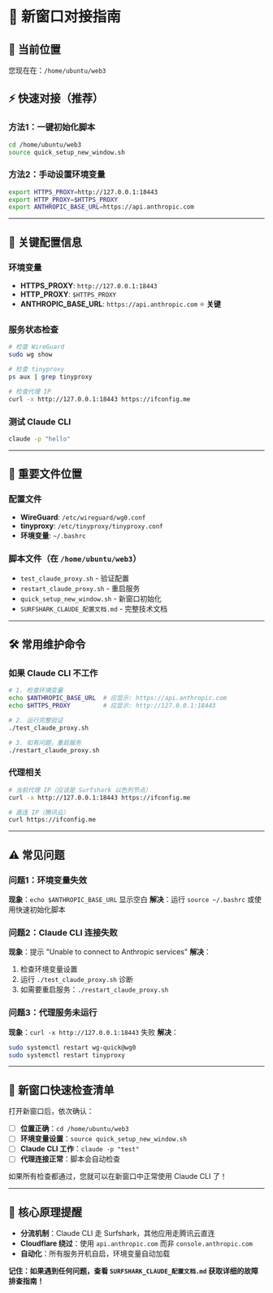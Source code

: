 # 🚀 新窗口对接指南

## 📍 当前位置
您现在在：`/home/ubuntu/web3`

## ⚡ 快速对接（推荐）

### 方法1：一键初始化脚本
```bash
cd /home/ubuntu/web3
source quick_setup_new_window.sh
```

### 方法2：手动设置环境变量
```bash
export HTTPS_PROXY=http://127.0.0.1:18443
export HTTP_PROXY=$HTTPS_PROXY
export ANTHROPIC_BASE_URL=https://api.anthropic.com
```

---

## 🔧 **关键配置信息**

### 环境变量
- **HTTPS_PROXY**: `http://127.0.0.1:18443`
- **HTTP_PROXY**: `$HTTPS_PROXY`
- **ANTHROPIC_BASE_URL**: `https://api.anthropic.com` ⭐ **关键**

### 服务状态检查
```bash
# 检查 WireGuard
sudo wg show

# 检查 tinyproxy
ps aux | grep tinyproxy

# 检查代理 IP
curl -x http://127.0.0.1:18443 https://ifconfig.me
```

### 测试 Claude CLI
```bash
claude -p "hello"
```

---

## 📁 **重要文件位置**

### 配置文件
- **WireGuard**: `/etc/wireguard/wg0.conf`
- **tinyproxy**: `/etc/tinyproxy/tinyproxy.conf`
- **环境变量**: `~/.bashrc`

### 脚本文件（在 `/home/ubuntu/web3`）
- `test_claude_proxy.sh` - 验证配置
- `restart_claude_proxy.sh` - 重启服务
- `quick_setup_new_window.sh` - 新窗口初始化
- `SURFSHARK_CLAUDE_配置文档.md` - 完整技术文档

---

## 🛠 **常用维护命令**

### 如果 Claude CLI 不工作
```bash
# 1. 检查环境变量
echo $ANTHROPIC_BASE_URL  # 应显示: https://api.anthropic.com
echo $HTTPS_PROXY         # 应显示: http://127.0.0.1:18443

# 2. 运行完整验证
./test_claude_proxy.sh

# 3. 如有问题，重启服务
./restart_claude_proxy.sh
```

### 代理相关
```bash
# 当前代理 IP（应该是 Surfshark 以色列节点）
curl -x http://127.0.0.1:18443 https://ifconfig.me

# 直连 IP（腾讯云）
curl https://ifconfig.me
```

---

## ⚠️ **常见问题**

### 问题1：环境变量失效
**现象**：`echo $ANTHROPIC_BASE_URL` 显示空白
**解决**：运行 `source ~/.bashrc` 或使用快速初始化脚本

### 问题2：Claude CLI 连接失败
**现象**：提示 "Unable to connect to Anthropic services"
**解决**：
1. 检查环境变量设置
2. 运行 `./test_claude_proxy.sh` 诊断
3. 如需要重启服务：`./restart_claude_proxy.sh`

### 问题3：代理服务未运行
**现象**：`curl -x http://127.0.0.1:18443` 失败
**解决**：
```bash
sudo systemctl restart wg-quick@wg0
sudo systemctl restart tinyproxy
```

---

## 📱 **新窗口快速检查清单**

打开新窗口后，依次确认：

- [ ] **位置正确**：`cd /home/ubuntu/web3`
- [ ] **环境变量设置**：`source quick_setup_new_window.sh`
- [ ] **Claude CLI 工作**：`claude -p "test"`
- [ ] **代理连接正常**：脚本会自动检查

如果所有检查都通过，您就可以在新窗口中正常使用 Claude CLI 了！

---

## 🎯 **核心原理提醒**

- **分流机制**：Claude CLI 走 Surfshark，其他应用走腾讯云直连
- **Cloudflare 绕过**：使用 `api.anthropic.com` 而非 `console.anthropic.com`
- **自动化**：所有服务开机自启，环境变量自动加载

**记住：如果遇到任何问题，查看 `SURFSHARK_CLAUDE_配置文档.md` 获取详细的故障排查指南！** 